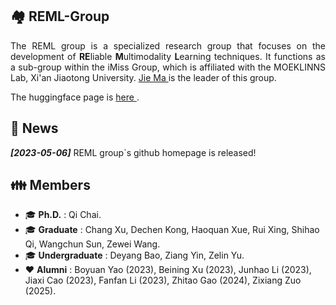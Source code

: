 ## 🏘️ REML-Group

<p align='justify'>The REML group is a specialized research group that focuses on the development of <strong>RE</strong>liable <strong>M</strong>ultimodality <strong>L</strong>earning techniques. It functions as a sub-group within the iMiss Group, which is affiliated with the MOEKLINNS Lab, Xi'an Jiaotong University. <a href="https://dr-majie.github.io/"> Jie Ma </a> is the leader of this group. </p> The huggingface page is <a href="https://github.com/reml-group"> here </a>.

## 📰 News

**_[2023-05-06]_** REML group`s github homepage is released!

## 👪 Members
* 🎓 __Ph.D.__ : Qi Chai.
* 🎓 __Graduate__ :  Chang Xu, Dechen Kong, Haoquan Xue, Rui Xing, Shihao Qi, Wangchun Sun, Zewei Wang.
* 🎓 __Undergraduate__ : Deyang Bao, Ziang Yin, Zelin Yu.
* ❤️ __Alumni__ : Boyuan Yao (2023), Beining Xu (2023), Junhao Li (2023), Jiaxi Cao (2023), Fanfan Li (2023), Zhitao Gao (2024), Zixiang Zuo (2025).

